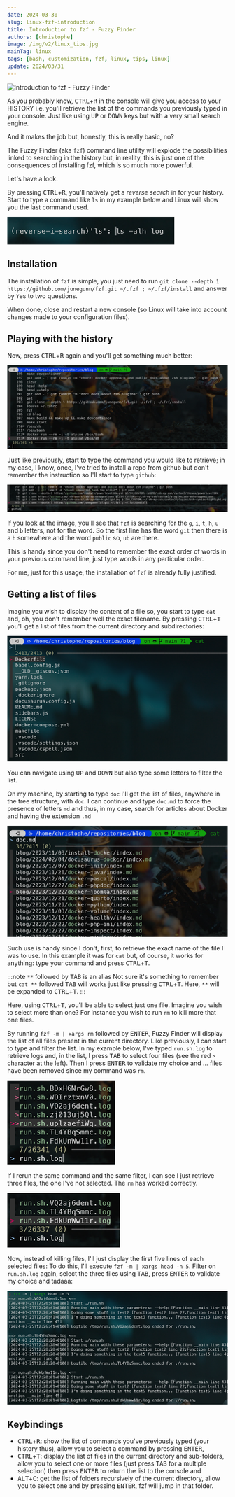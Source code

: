 ```yaml
---
date: 2024-03-30
slug: linux-fzf-introduction
title: Introduction to fzf - Fuzzy Finder
authors: [christophe]
image: /img/v2/linux_tips.jpg
mainTag: linux
tags: [bash, customization, fzf, linux, tips, linux]
update: 2024/03/31
---
```

![Introduction to fzf - Fuzzy Finder](/img/v2/linux_tips.jpg)

As you probably know, <kbd>CTRL</kbd>+<kbd>R</kbd> in the console will give you access to your HISTORY i.e. you'll retrieve the list of the commands you previously typed in your console. Just like using <kbd>UP</kbd> or <kbd>DOWN</kbd> keys but with a very small search engine.

And it makes the job but, honestly, this is really basic, no?

The Fuzzy Finder (aka `fzf`) command line utility will explode the possibilities linked to searching in the history but, in reality, this is just one of the consequences of installing fzf, which is so much more powerful.

Let's have a look.

<!-- truncate -->

By pressing <kbd>CTRL</kbd>+<kbd>R</kbd>, you'll natively get a *reverse search* in for your history. Start to type a command like `ls` in my example below and Linux will show you the last command used.

![Using CTRL-R](./images/ctrl_r.png)

## Installation

The installation of `fzf` is simple, you just need to run `git clone --depth 1 https://github.com/junegunn/fzf.git ~/.fzf ; ~/.fzf/install` and answer by `Y`es to two questions.

When done, close and restart a new console (so Linux will take into account changes made to your configuration files).

## Playing with the history

Now, press <kbd>CTRL</kbd>+<kbd>R</kbd> again and you'll get something much better:

![Using CTRL-R once FZF has been installed](./images/ctrl_r_fzf.png)

Just like previously, start to type the command you would like to retrieve; in my case, I know, once, I've tried to install a repo from github but don't remember the instruction so I'll start to type `github`:

![Filtering on github](./images/ctrl_r_github.png)

If you look at the image, you'll see that `fzf` is searching for the `g`, `i`, `t`, `h`, `u` and `b` letters, not for the word.  So the first line has the word `git` then there is a `h` somewhere and the word `public` so, `ub` are there.

This is handy since you don't need to remember the exact order of words in your previous command line, just type words in any particular order.

For me, just for this usage, the installation of `fzf` is already fully justified.

## Getting a list of files

Imagine you wish to display the content of a file so, you start to type `cat` and, oh, you don't remember well the exact filename. By pressing <kbd>CTRL</kbd>+<kbd>T</kbd> you'll get a list of files from the current directory and subdirectories:

![Using CTRL-T](./images/ctrl_t.png)

You can navigate using <kbd>UP</kbd> and <kbd>DOWN</kbd> but also type some letters to filter the list.

On my machine, by starting to type `doc` I'll get the list of files, anywhere in the tree structure, with `doc`. I can continue and type `doc.md` to force the presence of letters `md` and thus, in my case, search for articles about Docker and having the extension `.md`

![Using CTRL-T and filtering on doc](./images/ctrl_t_doc.png)

Such use is handy since I don't, first, to retrieve the exact name of the file I was to use. In this example it was for `cat` but, of course, it works for anything: type your command and press <kbd>CTRL</kbd>+<kbd>T</kbd>.

:::note `**` followed by <kbd>TAB</kbd> is an alias
Not sure it's something to remember but `cat **` followed <kbd>TAB</kbd> will works just like pressing <kbd>CTRL</kbd>+<kbd>T</kbd>. Here, `**` will be expanded to <kbd>CTRL</kbd>+<kbd>T</kbd>.
:::

Here, using <kbd>CTRL</kbd>+<kbd>T</kbd>, you'll be able to select just one file. Imagine you wish to select more than one? For instance you wish to run `rm` to kill more that one files.

By running `fzf -m | xargs rm` followed by <kbd>ENTER</kbd>, Fuzzy Finder will display the list of all files present in the current directory. Like previously, I can start to type and filter the list. In my example below, I've typed `run.sh.log` to retrieve logs and, in the list, I press <kbd>TAB</kbd> to select four files (see the red `>` character at the left). Then I press <kbd>ENTER</kbd> to validate my choice and ... files have been removed since my command was `rm`.

![Removing several files](./images/rm_several_files.png)

If I rerun the same command and the same filter, I can see I just retrieve three files, the one I've not selected. The `rm` has worked correctly.

![Removing several files, second run](./images/rm_several_files_bis.png)

Now, instead of killing files, I'll just display the first five lines of each selected files: To do this, I'll execute `fzf -m | xargs head -n 5`. Filter on `run.sh.log` again, select the three files using <kbd>TAB</kbd>, press <kbd>ENTER</kbd> to validate my choice and tadaaa:

![Selecting several files](./images/head_several_files.png)

## Keybindings

* <kbd>CTRL</kbd>+<kbd>R</kbd>: show the list of commands you've previously typed (your history thus), allow you to select a command by pressing <kbd>ENTER</kbd>,
* <kbd>CTRL</kbd>+<kbd>T</kbd>: display the list of files in the current directory and sub-folders, allow you to select one or more files (just press <kbd>TAB</kbd> for a multiple selection) then press <kbd>ENTER</kbd> to return the list to the console and
* <kbd>ALT</kbd>+<kbd>C</kbd>: get the list of folders recursively of the current directory, allow you to select one and by pressing <kbd>ENTER</kbd>, fzf will jump in that folder.
